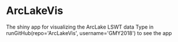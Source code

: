 # ArcLakeVis
The shiny app for visualizing the ArcLake LSWT data
Type in runGitHub(repo='ArcLakeVis', username='GMY2018') to see the app
